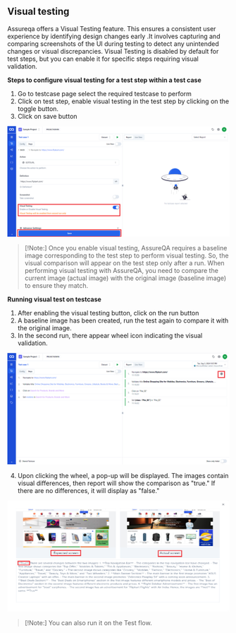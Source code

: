
## Visual testing

Assureqa offers a Visual Testing feature. This ensures a consistent user experience by identifying design changes early .It involves capturing and comparing screenshots of the UI during testing to detect any unintended changes or visual discrepancies. Visual Testing is disabled by default for test steps, but you can enable it for specific steps requiring visual validation.

**Steps to configure visual testing for a test step within a test case**

1. Go to testcase page select the required testcase to perform
2. Click on test step, enable visual testing in the test step by clicking on the toggle button.
3. Click on save button

![vi1](/images/vi1.png)

> [!Note:]
> Once you enable visual testing, AssureQA requires a baseline image corresponding to the test step to perform visual testing. So, the visual comparison will appear on the test step only after a run.
> When performing visual testing with AssureQA, you need to compare the current image (actual image) with the original image (baseline image) to ensure they match.

**Running visual test on testcase**
1. After enabling the visual testing button, click on the run button
2. A baseline image has been created, run the test again to compare it with the original image.
3. In the second run, there appear wheel icon indicating the visual validation.

![vi2](/images/vi2.png)

4. Upon clicking the wheel, a pop-up will be displayed.
The images contain visual differences, then report will show the comparison as "true." If there are no differences, it will display as "false."

![vi3](/images/vi3.png)

> [!Note:]
> You can also run it on the Test flow.
